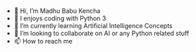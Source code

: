 - 👋 Hi, I’m Madhu Babu Kencha
- 👀 I enjoys coding with Python 3
- 🌱 I’m currently learning Artificial Intelligence Concepts
- 💞️ I’m looking to collaborate on AI or any Python related stuff
- 📫 How to reach me

<!---
madhubabukencha/madhubabukencha is a ✨ special ✨ repository because its `README.md` (this file) appears on your GitHub profile.
You can click the Preview link to take a look at your changes.
--->
